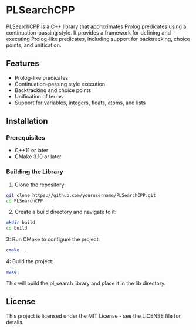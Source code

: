 # PLSearchCPP

PLSearchCPP is a C++ library that approximates Prolog predicates using a continuation-passing style. It provides a framework for defining and executing Prolog-like predicates, including support for backtracking, choice points, and unification.

## Features

- Prolog-like predicates
- Continuation-passing style execution
- Backtracking and choice points
- Unification of terms
- Support for variables, integers, floats, atoms, and lists

## Installation

### Prerequisites

- C++11 or later
- CMake 3.10 or later

### Building the Library

1. Clone the repository:

```sh
git clone https://github.com/yourusername/PLSearchCPP.git
cd PLSearchCPP
```

2. Create a build directory and navigate to it:

```sh
mkdir build
cd build
```

3: Run CMake to configure the project:

```sh
cmake ..
```

4: Build the project:

```sh
make
```

This will build the pl_search library and place it in the lib directory.



## License

This project is licensed under the MIT License - see the LICENSE file for details.